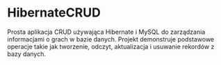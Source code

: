 # HibernateCRUD
Prosta aplikacja CRUD używająca Hibernate i MySQL do zarządzania informacjami o grach w bazie danych. Projekt demonstruje podstawowe operacje takie jak tworzenie, odczyt, aktualizacja i usuwanie rekordów z bazy danych.
